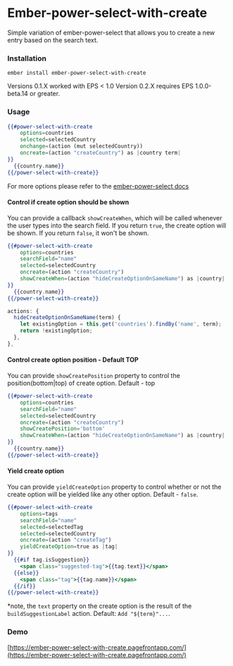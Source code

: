 # Ember-power-select-with-create

Simple variation of ember-power-select that allows you to create a new entry based on the search text.

### Installation

```
ember install ember-power-select-with-create
```

Versions 0.1.X worked with EPS < 1.0
Version 0.2.X requires EPS 1.0.0-beta.14 or greater.

### Usage

```hbs
{{#power-select-with-create
    options=countries
    selected=selectedCountry
    onchange=(action (mut selectedCountry))
    oncreate=(action "createCountry") as |country term|
}}
  {{country.name}}
{{/power-select-with-create}}
```

For more options please refer to the [ember-power-select docs](http://www.ember-power-select.com/docs)

#### Control if create option should be shown

You can provide a callback `showCreateWhen`, which will be called whenever the user types into the search field.
If you return `true`, the create option will be shown. If you return `false`, it won't be shown.

```hbs
{{#power-select-with-create
    options=countries
    searchField="name"
    selected=selectedCountry
    oncreate=(action "createCountry")
    showCreateWhen=(action "hideCreateOptionOnSameName") as |country|
}}
  {{country.name}}
{{/power-select-with-create}}
```

```js
actions: {
  hideCreateOptionOnSameName(term) {
    let existingOption = this.get('countries').findBy('name', term);
    return !existingOption;
  },
},
```


#### Control create option position - Default TOP

You can provide `showCreatePosition` property to control the position(bottom|top) of create option. Default - top

```hbs
{{#power-select-with-create
    options=countries
    searchField="name"
    selected=selectedCountry
    oncreate=(action "createCountry")
    showCreatePosition='bottom'
    showCreateWhen=(action "hideCreateOptionOnSameName") as |country|
}}
  {{country.name}}
{{/power-select-with-create}}
```

#### Yield create option

You can provide `yieldCreateOption` property to control whether or not the create option will be yielded like any other option. Default - `false`.

```hbs
{{#power-select-with-create
    options=tags
    searchField="name"
    selected=selectedTag
    selected=selectedCountry
    oncreate=(action "createTag")
    yieldCreateOption=true as |tag|
}}
  {{#if tag.isSuggestion}}
    <span class="suggested-tag">{{tag.text}}</span>
  {{else}}
    <span class="tag">{{tag.name}}</span>
  {{/if}}
{{/power-select-with-create}}
```

*note, the `text` property on the create option is the result of the `buildSuggestionLabel` action. Default: `Add "${term}"...`.

### Demo

[https://ember-power-select-with-create.pagefrontapp.com/](https://ember-power-select-with-create.pagefrontapp.com/)
